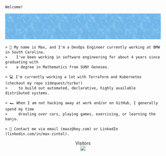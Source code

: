 `Welcome!`
  
![image](./resources/bg.png)
```
> 🌊 My name is Max, and I'm a DevOps Engineer currently working at BMW in South Carolina.  
>    I've been working in software engineering for about 4 years since graduating with 
>    a degree in Mathematics from SUNY Geneseo.

> 💻 I'm currently working a lot with Terraform and Kubernetes (checkout my repo s1dequest/turbo!) 
>     to build out automated, declarative, highly available distributed systems.

> 🏎️ When I am not hacking away at work and/or on GitHub, I generally spend my time 
>     drooling over cars, playing games, exercising, or learning the banjo.

> 📮 Contact me via email (maxz@hey.com) or LinkedIn (linkedin.com/in/max-zintel).
```

<p align="center"> 
  Visitors<br>
  <img src="https://profile-counter.glitch.me/s1dequest/count.svg" />
</p>
